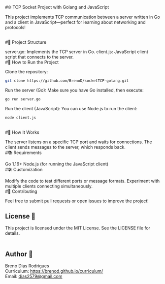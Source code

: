 #🌐 TCP Socket Project with Golang and JavaScript

This project implements TCP communication between a server written in Go and a client in JavaScript—perfect for learning about networking and protocols!

<br />
#📁 Project Structure

server.go: Implements the TCP server in Go.
client.js: JavaScript client script that connects to the server.
<br />
#🚀 How to Run the Project

Clone the repository:
```bash
git clone https://github.com/BrenoD/socketTCP-golang.git
```
Run the server (Go):
Make sure you have Go installed, then execute:

```bash
go run server.go
```
Run the client (JavaScript):
You can use Node.js to run the client:

```bash
node client.js
```
<br />
#💬 How It Works

The server listens on a specific TCP port and waits for connections.
The client sends messages to the server, which responds back.
<br />
#📚 Requirements

Go 1.16+
Node.js (for running the JavaScript client)
<br />
#🛠️ Customization

Modify the code to test different ports or message formats.
Experiment with multiple clients connecting simultaneously.
<br />
#🤝 Contributing

Feel free to submit pull requests or open issues to improve the project!
<br />
## License 📜<br />
This project is licensed under the MIT License. See the LICENSE file for details.<br />
<br />
## Author 📝
Breno Dias Rodrigues<br />
Curriculum: https://brenod.github.io/curriculum/<br />
Email: dias2579@gmail.com
